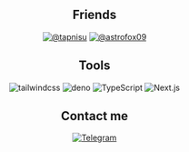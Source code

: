 <h2 align="center">Friends</h2>
<p align="center">
<a href="https://github.com/tapnisu"><img src="https://img.shields.io/badge/-tapnisu-000000?style=for-the-badge" alt="@tapnisu"></a>
<a href="https://github.com/astrofox09"><img src="https://img.shields.io/badge/-astrofox09-000000?style=for-the-badge" alt="@astrofox09"></a>
</p>

<h2 align="center">Tools</h2>
<p align="center">
<img src="https://img.shields.io/badge/-Tailwind%20CSS-000000?style=for-the-badge&logo=tailwindcss" alt="tailwindcss">
<img src="https://img.shields.io/badge/-Deno-000000?style=for-the-badge&logo=deno" alt="deno">
<img src="https://img.shields.io/badge/-TypeScript-000000?style=for-the-badge&logo=TypeScript" alt="TypeScript">
<img src="https://img.shields.io/badge/-Next.js-000000?style=for-the-badge&logo=nextdotjs" alt="Next.js">
</p>

<h2 align="center">Contact me</h2>
<p align="center">
<a href="https://t.me/mckoda09"><img src="https://img.shields.io/badge/-Telegram-000000?style=for-the-badge&logo=Telegram" alt="Telegram"></a>
</p>
